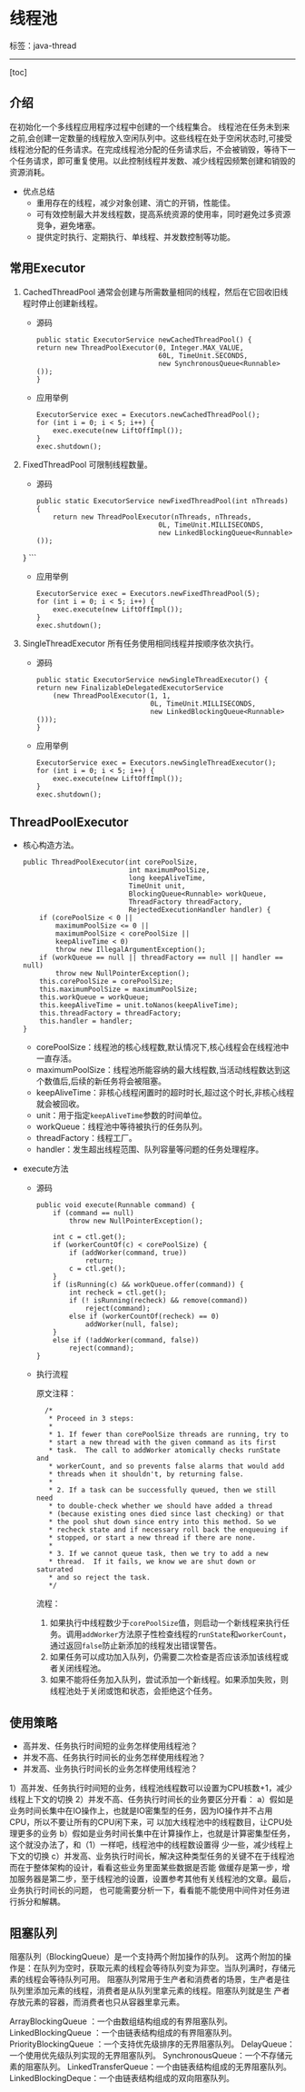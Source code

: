 ﻿# 线程池

标签：java-thread

---

[toc]

## 介绍

在初始化一个多线程应用程序过程中创建的一个线程集合。
线程池在任务未到来之前,会创建一定数量的线程放入空闲队列中。这些线程在处于空闲状态时,可接受线程池分配的任务请求。在完成线程池分配的任务请求后，不会被销毁，等待下一个任务请求，即可重复使用。以此控制线程并发数、减少线程因频繁创建和销毁的资源消耗。

- 优点总结
    - 重用存在的线程，减少对象创建、消亡的开销，性能佳。
    - 可有效控制最大并发线程数，提高系统资源的使用率，同时避免过多资源竞争，避免堵塞。
    - 提供定时执行、定期执行、单线程、并发数控制等功能。
    
## 常用Executor

1. CachedThreadPool
	通常会创建与所需数量相同的线程，然后在它回收旧线程时停止创建新线程。
	
	- 源码
	
        ```
        public static ExecutorService newCachedThreadPool() {
        return new ThreadPoolExecutor(0, Integer.MAX_VALUE,
                                      60L, TimeUnit.SECONDS,
                                      new SynchronousQueue<Runnable>());
        }
        ```
    
    - 应用举例
	
	    ```
		ExecutorService exec = Executors.newCachedThreadPool();
		for (int i = 0; i < 5; i++) {
			exec.execute(new LiftOffImpl());
		}
		exec.shutdown();
		```

1. FixedThreadPool
	可限制线程数量。
	
	- 源码

        ```
        public static ExecutorService newFixedThreadPool(int nThreads) {
            return new ThreadPoolExecutor(nThreads, nThreads,
                                      0L, TimeUnit.MILLISECONDS,
                                      new LinkedBlockingQueue<Runnable>());
    }
        ```
    
    - 应用举例
	
	    ```
		ExecutorService exec = Executors.newFixedThreadPool(5);
		for (int i = 0; i < 5; i++) {
			exec.execute(new LiftOffImpl());
		}
		exec.shutdown();
        ```

1. SingleThreadExecutor
	所有任务使用相同线程并按顺序依次执行。

    - 源码
    
        ```
        public static ExecutorService newSingleThreadExecutor() {
        return new FinalizableDelegatedExecutorService
            (new ThreadPoolExecutor(1, 1,
                                    0L, TimeUnit.MILLISECONDS,
                                    new LinkedBlockingQueue<Runnable>()));
        }
        ```
    
    - 应用举例

        ```
		ExecutorService exec = Executors.newSingleThreadExecutor();
		for (int i = 0; i < 5; i++) {
			exec.execute(new LiftOffImpl());
		}
		exec.shutdown();
		```
		
## ThreadPoolExecutor

- 核心构造方法。

    ```
    public ThreadPoolExecutor(int corePoolSize,
                              int maximumPoolSize,
                              long keepAliveTime,
                              TimeUnit unit,
                              BlockingQueue<Runnable> workQueue,
                              ThreadFactory threadFactory,
                              RejectedExecutionHandler handler) {
        if (corePoolSize < 0 ||
            maximumPoolSize <= 0 ||
            maximumPoolSize < corePoolSize ||
            keepAliveTime < 0)
            throw new IllegalArgumentException();
        if (workQueue == null || threadFactory == null || handler == null)
            throw new NullPointerException();
        this.corePoolSize = corePoolSize;
        this.maximumPoolSize = maximumPoolSize;
        this.workQueue = workQueue;
        this.keepAliveTime = unit.toNanos(keepAliveTime);
        this.threadFactory = threadFactory;
        this.handler = handler;
    }
    ```

    - corePoolSize：线程池的核心线程数,默认情况下,核心线程会在线程池中一直存活。
    - maximumPoolSize：线程池所能容纳的最大线程数,当活动线程数达到这个数值后,后续的新任务将会被阻塞。
    - keepAliveTime：非核心线程闲置时的超时时长,超过这个时长,非核心线程就会被回收。
    - unit：用于指定`keepAliveTime`参数的时间单位。
    - workQueue：线程池中等待被执行的任务队列。
    - threadFactory：线程工厂。
    - handler：发生超出线程范围、队列容量等问题的任务处理程序。
    
- execute方法

    - 源码

        ```
        public void execute(Runnable command) {
            if (command == null)
                throw new NullPointerException();
            
            int c = ctl.get();
            if (workerCountOf(c) < corePoolSize) {
                if (addWorker(command, true))
                    return;
                c = ctl.get();
            }
            if (isRunning(c) && workQueue.offer(command)) {
                int recheck = ctl.get();
                if (! isRunning(recheck) && remove(command))
                    reject(command);
                else if (workerCountOf(recheck) == 0)
                    addWorker(null, false);
            }
            else if (!addWorker(command, false))
                reject(command);
        }
        ```
        
    - 执行流程
    
        原文注释：
    
            /*
             * Proceed in 3 steps:
             *
             * 1. If fewer than corePoolSize threads are running, try to
             * start a new thread with the given command as its first
             * task.  The call to addWorker atomically checks runState and
             * workerCount, and so prevents false alarms that would add
             * threads when it shouldn't, by returning false.
             *
             * 2. If a task can be successfully queued, then we still need
             * to double-check whether we should have added a thread
             * (because existing ones died since last checking) or that
             * the pool shut down since entry into this method. So we
             * recheck state and if necessary roll back the enqueuing if
             * stopped, or start a new thread if there are none.
             *
             * 3. If we cannot queue task, then we try to add a new
             * thread.  If it fails, we know we are shut down or saturated
             * and so reject the task.
             */
             
        流程：
        
        1. 如果执行中线程数少于`corePoolSize`值，则启动一个新线程来执行任务。调用`addWorker`方法原子性检查线程的`runState`和`workerCount`，通过返回`false`防止新添加的线程发出错误警告。
        1. 如果任务可以成功加入队列，仍需要二次检查是否应该添加该线程或者关闭线程池。
        1. 如果不能将任务加入队列，尝试添加一个新线程。如果添加失败，则线程池处于关闭或饱和状态，会拒绝这个任务。
        
## 使用策略

- ⾼并发、任务执⾏时间短的业务怎样使⽤线程池？
- 并发不⾼、任务执⾏时间⻓的业务怎样使⽤线程池？
- 并发⾼、业务执⾏时间⻓的业务怎样使⽤线程池？

1）⾼并发、任务执⾏时间短的业务，线程池线程数可以设置为CPU核数+1，减少线程上下⽂的切换
2）并发不⾼、任务执⾏时间⻓的业务要区分开看：
a）假如是业务时间⻓集中在IO操作上，也就是IO密集型的任务，因为IO操作并不占⽤CPU，所以不要让所有的CPU闲下来，可
以加⼤线程池中的线程数⽬，让CPU处理更多的业务
b）假如是业务时间⻓集中在计算操作上，也就是计算密集型任务，这个就没办法了，和（1）⼀样吧，线程池中的线程数设置得
少⼀些，减少线程上下⽂的切换
c）并发⾼、业务执⾏时间⻓，解决这种类型任务的关键不在于线程池⽽在于整体架构的设计，看看这些业务⾥⾯某些数据是否能
做缓存是第⼀步，增加服务器是第⼆步，⾄于线程池的设置，设置参考其他有关线程池的⽂章。最后，业务执⾏时间⻓的问题，
也可能需要分析⼀下，看看能不能使⽤中间件对任务进⾏拆分和解耦。


## 阻塞队列

阻塞队列（BlockingQueue）是⼀个⽀持两个附加操作的队列。
这两个附加的操作是：在队列为空时，获取元素的线程会等待队列变为⾮空。当队列满时，存储元素的线程会等待队列可⽤。
阻塞队列常⽤于⽣产者和消费者的场景，⽣产者是往队列⾥添加元素的线程，消费者是从队列⾥拿元素的线程。阻塞队列就是⽣
产者存放元素的容器，⽽消费者也只从容器⾥拿元素。

ArrayBlockingQueue ：⼀个由数组结构组成的有界阻塞队列。
LinkedBlockingQueue ：⼀个由链表结构组成的有界阻塞队列。
PriorityBlockingQueue ：⼀个⽀持优先级排序的⽆界阻塞队列。
DelayQueue：⼀个使⽤优先级队列实现的⽆界阻塞队列。
SynchronousQueue：⼀个不存储元素的阻塞队列。
LinkedTransferQueue：⼀个由链表结构组成的⽆界阻塞队列。
LinkedBlockingDeque：⼀个由链表结构组成的双向阻塞队列。
